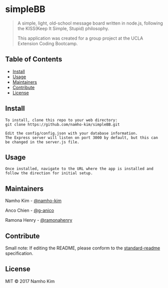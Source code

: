 # simpleBB


> A simple, light, old-school message board written in node.js, following the KISS(Keep It Simple, Stupid) philosophy.
>
> This application was created for a group project at the UCLA Extension Coding Bootcamp.

## Table of Contents

- [Install](#install)
- [Usage](#usage)
- [Maintainers](#maintainers)
- [Contribute](#contribute)
- [License](#license)

## Install

```
To install, clone this repo to your web directory:
git clone https://github.com/namho-kim/simpleBB.git

Edit the config/config.json with your database information.
The Express server will listen on port 3000 by default, but this can be changed in the server.js file.
```

## Usage

```
Once installed, navigate to the URL where the app is installed and follow the direction for initial setup.
```

## Maintainers

Namho Kim - [@namho-kim](https://github.com/namho-kim)

Anco Chien - [@g-anico](https://github.com/g-anico)

Ramona Henry - [@ramonahenry](https://github.com/ramonahenry)

## Contribute

Small note: If editing the README, please conform to the [standard-readme](https://github.com/RichardLitt/standard-readme) specification.

## License

MIT © 2017 Namho Kim
